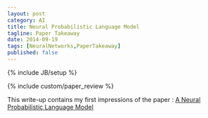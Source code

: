 ```yaml
---
layout: post
category: AI
title: Neural Probabilistic Language Model
tagline: Paper Takeaway
date: 2014-09-19
tags: [NeuralNetworks,PaperTakeaway]
published: false
---
```

{% include JB/setup %}

{% include custom/paper_review %}

This write-up contains my first impressions of the paper :
[A Neural Probabilistic Language Model](XXXX_bengio03a.pdf)


